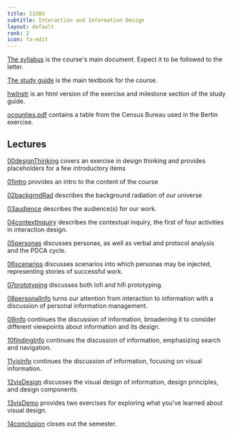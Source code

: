```yaml
---
title: I320U
subtitle: Interaction and Information Design
layout: default
rank: 2
icon: fa-edit
---
```



[The syllabus](/infointeractdsgn/syllabus.pdf) is the course's main document. Expect it to be followed to the letter.

[The study guide](/infointeractdsgn/studyGuide.pdf) is the main textbook for the course.

[hwInstr](/infointeractdsgn/hwInstr.html) is an html version of the exercise and milestone section of the study guide.

[ocounties.pdf](/infointeractdsgn/ocounties.pdf) contains a table from the Census Bureau used in the Bertin exercise.

## Lectures

[00designThinking](/infointeractdsgn/00designThinking/index.html) covers an exercise in design thinking and provides placeholders for a few introductory items

[01intro](/infointeractdsgn/01intro/index.html) provides an intro to the content of the course

[02backgrndRad](/infointeractdsgn/02backgrndRad/index.html) describes the background radiation of *our* universe

[03audience](/infointeractdsgn/03audience/index.html) describes the audience(s) for our work.

[04contextInquiry](/infointeractdsgn/04contextInquiry/index.html) describes the contextual inquiry, the first of four activities in interaction design.

[05personas](/infointeractdsgn/05personas/index.html) discusses personas, as well as verbal and protocol analysis and the PDCA cycle.

[06scenarios](/infointeractdsgn/06scenarios/index.html) discusses scenarios into which personas may be injected, representing stories of successful work.

[07prototyping](/infointeractdsgn/07prototyping/index.html) discusses both lofi and hifi prototyping.

[08personalInfo](/infointeractdsgn/08personalInfo/index.html) turns our attention from interaction to information with a discussion of personal information management.

[09info](/infointeractdsgn/09info/index.html) continues the discussion of information, broadening it to consider different viewpoints about information and its design.

[10findingInfo](/infointeractdsgn/10findingInfo/index.html) continues the discussion of information, emphasizing search and navigation.

[11visInfo](/infointeractdsgn/11visInfo/index.html) continues the discussion of information, focusing on visual information.

[12visDesign](/infointeractdsgn/12visDesign/index.html) discusses the visual design of information, design principles, and design components.

[13visDemo](/infointeractdsgn/13visDemo/index.html) provides two exercises for exploring what you've learned about visual design.

[14conclusion](/infointeractdsgn/14conclusion/index.html) closes out the semester.

